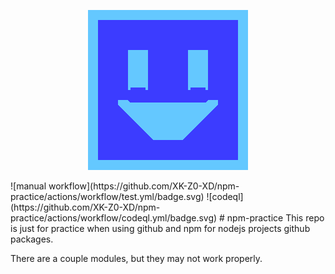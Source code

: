 <p align="center">
<img src="./docs/_media/favicon.gif" alt="XK-Z0-XD">
</p>
![manual workflow](https://github.com/XK-Z0-XD/npm-practice/actions/workflow/test.yml/badge.svg)
![codeql](https://github.com/XK-Z0-XD/npm-practice/actions/workflow/codeql.yml/badge.svg)
# npm-practice
This repo is just for practice when using github and npm for nodejs projects github packages.

There are a couple modules, but they may not work properly.
